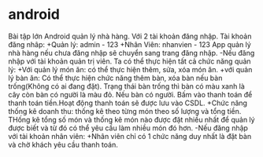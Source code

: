 # android
Bài tập lớn Android quản lý nhà hàng.
Với 2 tài khoản đăng nhập.
Tài khoản đăng nhâp:
+Quản lý: admin - 123
+Nhân Viên: nhanvien - 123
App quản lý nhà hàng nếu chưa đăng nhập sẽ chuyển sang trang đăng nhập.
-Nếu đăng nhập với tài khoản quản trị viên. Ta có thể thực hiện tất cả chức năng quản lý:
  +Với quản lý món ăn: có thể thực hiện thêm, sửa, xóa món ăn.
  +với quản lý bàn ăn: Có thể thực hiện chức năng thêm bàn, xóa bàn nếu bàn trống(Không có ai đang đặt). Trạng thái bàn trống thì bàn có màu xanh là cây còn bàn có người là màu đỏ. Nếu bàn có người. Bấm vào thanh toán để thanh toán tiền.Hoạt động thanh toán sẽ được lưu vào CSDL.
  +Chức năng thống kê doanh thu: thống kê theo từng món theo số lượng và tổng tiền. THống kê tổng số món và thống kê món nào được đặt nhiều nhất để quản lý được biết và từ đó có thể yêu cầu làm nhiều món đó hơn.
-Nếu đăng nhập với tài khoản nhân viên:
  +Nhân viên chỉ có 1 chức năng duy nhất là đặt bàn và chờ khách yêu cầu thanh toán.
